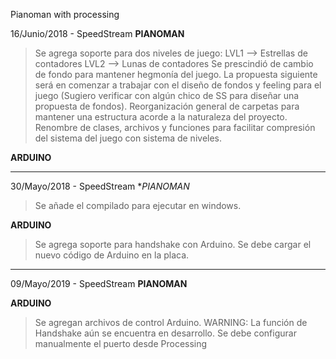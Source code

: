 Pianoman with processing

16/Junio/2018 - SpeedStream
**PIANOMAN**
>Se agrega soporte para dos niveles de juego:
  LVL1 --> Estrellas de contadores
  LVL2 --> Lunas de contadores
>Se prescindió de cambio de fondo para mantener hegmonía del juego. La propuesta siguiente será en comenzar a trabajar con el diseño de fondos y
feeling para el juego (Sugiero verificar con algún chico de SS para diseñar una propuesta de fondos).
>Reorganización general de carpetas para mantener una estructura acorde a la naturaleza del proyecto.
>Renombre de clases, archivos y funciones para facilitar compresión del sistema del juego con sistema de niveles.

**ARDUINO**

- - - - - - - - - - - - - - - - -

30/Mayo/2018 - SpeedStream
**PIANOMAN*
>Se añade el compilado para ejecutar en windows.

**ARDUINO**
>Se agrega soporte para handshake con Arduino. Se debe cargar el nuevo código de Arduino en la placa.

- - - - - - - - - - - - - - - - -

09/Mayo/2019 - SpeedStream
**PIANOMAN**

**ARDUINO**
>Se agregan archivos de control Arduino.
>WARNING: La función de Handshake aún se encuentra en desarrollo. Se debe configurar manualmente el puerto desde Processing
